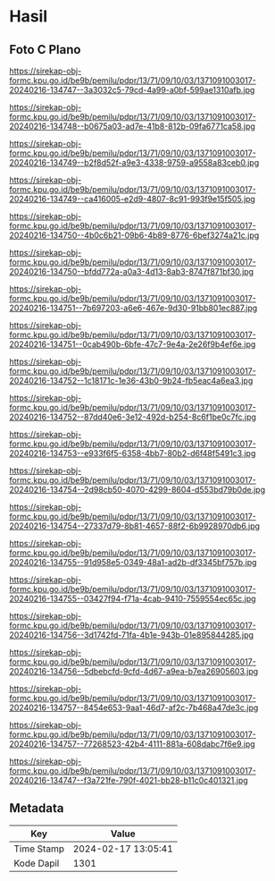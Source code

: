 # Hasil

## Foto C Plano

https://sirekap-obj-formc.kpu.go.id/be9b/pemilu/pdpr/13/71/09/10/03/1371091003017-20240216-134747--3a3032c5-79cd-4a99-a0bf-599ae1310afb.jpg

https://sirekap-obj-formc.kpu.go.id/be9b/pemilu/pdpr/13/71/09/10/03/1371091003017-20240216-134748--b0675a03-ad7e-41b8-812b-09fa6771ca58.jpg

https://sirekap-obj-formc.kpu.go.id/be9b/pemilu/pdpr/13/71/09/10/03/1371091003017-20240216-134749--b2f8d52f-a9e3-4338-9759-a9558a83ceb0.jpg

https://sirekap-obj-formc.kpu.go.id/be9b/pemilu/pdpr/13/71/09/10/03/1371091003017-20240216-134749--ca416005-e2d9-4807-8c91-993f9e15f505.jpg

https://sirekap-obj-formc.kpu.go.id/be9b/pemilu/pdpr/13/71/09/10/03/1371091003017-20240216-134750--4b0c6b21-09b6-4b89-8776-6bef3274a21c.jpg

https://sirekap-obj-formc.kpu.go.id/be9b/pemilu/pdpr/13/71/09/10/03/1371091003017-20240216-134750--bfdd772a-a0a3-4d13-8ab3-8747f871bf30.jpg

https://sirekap-obj-formc.kpu.go.id/be9b/pemilu/pdpr/13/71/09/10/03/1371091003017-20240216-134751--7b697203-a6e6-467e-9d30-91bb801ec887.jpg

https://sirekap-obj-formc.kpu.go.id/be9b/pemilu/pdpr/13/71/09/10/03/1371091003017-20240216-134751--0cab490b-6bfe-47c7-9e4a-2e26f9b4ef6e.jpg

https://sirekap-obj-formc.kpu.go.id/be9b/pemilu/pdpr/13/71/09/10/03/1371091003017-20240216-134752--1c18171c-1e36-43b0-9b24-fb5eac4a6ea3.jpg

https://sirekap-obj-formc.kpu.go.id/be9b/pemilu/pdpr/13/71/09/10/03/1371091003017-20240216-134752--87dd40e6-3e12-492d-b254-8c6f1be0c7fc.jpg

https://sirekap-obj-formc.kpu.go.id/be9b/pemilu/pdpr/13/71/09/10/03/1371091003017-20240216-134753--e933f6f5-6358-4bb7-80b2-d6f48f5491c3.jpg

https://sirekap-obj-formc.kpu.go.id/be9b/pemilu/pdpr/13/71/09/10/03/1371091003017-20240216-134754--2d98cb50-4070-4299-8604-d553bd79b0de.jpg

https://sirekap-obj-formc.kpu.go.id/be9b/pemilu/pdpr/13/71/09/10/03/1371091003017-20240216-134754--27337d79-8b81-4657-88f2-6b9928970db6.jpg

https://sirekap-obj-formc.kpu.go.id/be9b/pemilu/pdpr/13/71/09/10/03/1371091003017-20240216-134755--91d958e5-0349-48a1-ad2b-df3345bf757b.jpg

https://sirekap-obj-formc.kpu.go.id/be9b/pemilu/pdpr/13/71/09/10/03/1371091003017-20240216-134755--03427f94-f71a-4cab-9410-7559554ec65c.jpg

https://sirekap-obj-formc.kpu.go.id/be9b/pemilu/pdpr/13/71/09/10/03/1371091003017-20240216-134756--3d1742fd-71fa-4b1e-943b-01e895844285.jpg

https://sirekap-obj-formc.kpu.go.id/be9b/pemilu/pdpr/13/71/09/10/03/1371091003017-20240216-134756--5dbebcfd-9cfd-4d67-a9ea-b7ea26905603.jpg

https://sirekap-obj-formc.kpu.go.id/be9b/pemilu/pdpr/13/71/09/10/03/1371091003017-20240216-134757--8454e653-9aa1-46d7-af2c-7b468a47de3c.jpg

https://sirekap-obj-formc.kpu.go.id/be9b/pemilu/pdpr/13/71/09/10/03/1371091003017-20240216-134757--77268523-42b4-4111-881a-608dabc7f6e9.jpg

https://sirekap-obj-formc.kpu.go.id/be9b/pemilu/pdpr/13/71/09/10/03/1371091003017-20240216-134747--f3a721fe-790f-4021-bb28-b11c0c401321.jpg


## Metadata

| Key        | Value               |
| ---------- | ------------------- |
| Time Stamp | 2024-02-17 13:05:41 |
| Kode Dapil | 1301                |



